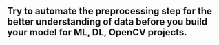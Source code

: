 ## Try to automate the preprocessing step for the better understanding of data before you build your model for ML, DL, OpenCV projects.
